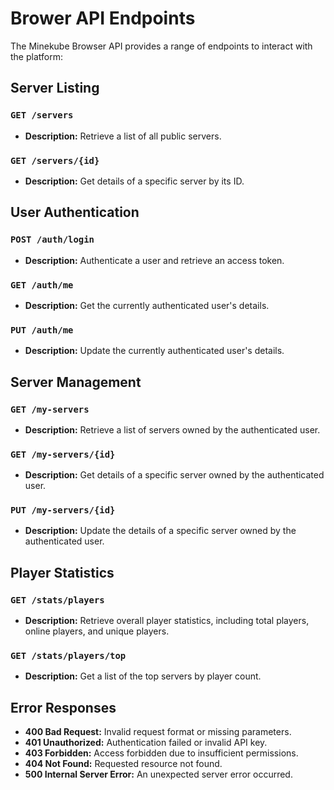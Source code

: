 # Brower API Endpoints

The Minekube Browser API provides a range of endpoints to interact with the platform:

## Server Listing

### `GET /servers`
- **Description:** Retrieve a list of all public servers.

### `GET /servers/{id}`
- **Description:** Get details of a specific server by its ID.

## User Authentication

### `POST /auth/login`
- **Description:** Authenticate a user and retrieve an access token.

### `GET /auth/me`
- **Description:** Get the currently authenticated user's details.

### `PUT /auth/me`
- **Description:** Update the currently authenticated user's details.

## Server Management

### `GET /my-servers`
- **Description:** Retrieve a list of servers owned by the authenticated user.

### `GET /my-servers/{id}`
- **Description:** Get details of a specific server owned by the authenticated user.

### `PUT /my-servers/{id}`
- **Description:** Update the details of a specific server owned by the authenticated user.

## Player Statistics

### `GET /stats/players`
- **Description:** Retrieve overall player statistics, including total players, online players, and unique players.

### `GET /stats/players/top`
- **Description:** Get a list of the top servers by player count.

## Error Responses

- **400 Bad Request:** Invalid request format or missing parameters.
- **401 Unauthorized:** Authentication failed or invalid API key.
- **403 Forbidden:** Access forbidden due to insufficient permissions.
- **404 Not Found:** Requested resource not found.
- **500 Internal Server Error:** An unexpected server error occurred.
